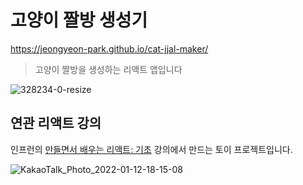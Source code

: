 # 고양이 짤방 생성기

https://jeongyeon-park.github.io/cat-jjal-maker/

> 고양이 짤방을 생성하는 리액트 앱입니다

![328234-0-resize](https://user-images.githubusercontent.com/3839771/149098995-0b89419a-58fb-494a-ade3-27aae5342553.gif)

## 연관 리액트 강의

인프런의 [만들면서 배우는 리액트: 기초](https://www.inflearn.com/course/%EB%A7%8C%EB%93%A4%EB%A9%B4%EC%84%9C-%EB%B0%B0%EC%9A%B0%EB%8A%94-%EB%A6%AC%EC%95%A1%ED%8A%B8-%EA%B8%B0%EC%B4%88) 강의에서 만드는 토이 프로젝트입니다.

![KakaoTalk_Photo_2022-01-12-18-15-08](https://user-images.githubusercontent.com/3839771/149098759-6a7b4a16-5c7f-431e-8fb5-cc750fd527a2.jpeg)
